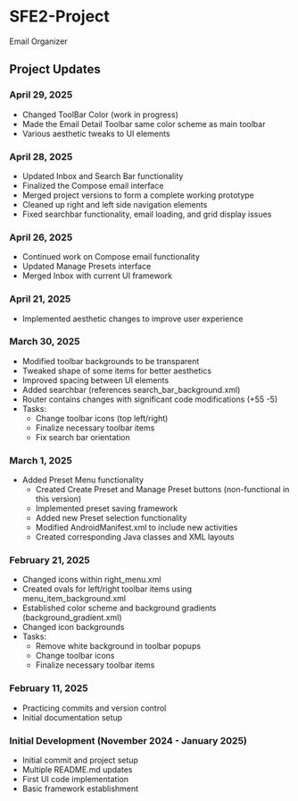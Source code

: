 # SFE2-Project
Email Organizer

## Project Updates

### April 29, 2025
- Changed ToolBar Color (work in progress)
- Made the Email Detail Toolbar same color scheme as main toolbar
- Various aesthetic tweaks to UI elements

### April 28, 2025
- Updated Inbox and Search Bar functionality
- Finalized the Compose email interface
- Merged project versions to form a complete working prototype
- Cleaned up right and left side navigation elements
- Fixed searchbar functionality, email loading, and grid display issues

### April 26, 2025
- Continued work on Compose email functionality
- Updated Manage Presets interface
- Merged Inbox with current UI framework

### April 21, 2025
- Implemented aesthetic changes to improve user experience

### March 30, 2025
- Modified toolbar backgrounds to be transparent
- Tweaked shape of some items for better aesthetics
- Improved spacing between UI elements
- Added searchbar (references search_bar_background.xml)
- Router contains changes with significant code modifications (+55 -5)
- Tasks:
  - Change toolbar icons (top left/right)
  - Finalize necessary toolbar items
  - Fix search bar orientation

### March 1, 2025
- Added Preset Menu functionality
  - Created Create Preset and Manage Preset buttons (non-functional in this version)
  - Implemented preset saving framework
  - Added new Preset selection functionality
  - Modified AndroidManifest.xml to include new activities
  - Created corresponding Java classes and XML layouts

### February 21, 2025
- Changed icons within right_menu.xml
- Created ovals for left/right toolbar items using menu_item_background.xml
- Established color scheme and background gradients (background_gradient.xml)
- Changed icon backgrounds
- Tasks:
  - Remove white background in toolbar popups
  - Change toolbar icons
  - Finalize necessary toolbar items

### February 11, 2025
- Practicing commits and version control
- Initial documentation setup

### Initial Development (November 2024 - January 2025)
- Initial commit and project setup
- Multiple README.md updates
- First UI code implementation
- Basic framework establishment
